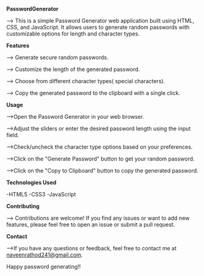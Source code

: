 **PasswordGenerator**

--> This is a simple Password Generator web application built using HTML, CSS, and JavaScript. It allows users to generate random passwords with customizable options for length and character types.

**Features**

--> Generate secure random passwords.

--> Customize the length of the generated password.

--> Choose from different character types( special characters).

--> Copy the generated password to the clipboard with a single click.


**Usage**

-->Open the Password Generator in your web browser.

-->Adjust the sliders or enter the desired password length using the input field.

-->Check/uncheck the character type options based on your preferences.

-->Click on the "Generate Password" button to get your random password.

-->Click on the "Copy to Clipboard" button to copy the generated password.

**Technologies Used**

-HTML5
-CSS3
-JavaScript

**Contributing**

--> Contributions are welcome! If you find any issues or want to add new features, please feel free to open an issue or submit a pull request.


**Contact**

-->If you have any questions or feedback, feel free to contact me at naveenrathod241@gmail.com.

Happy password generating!!







